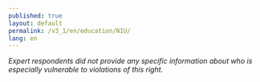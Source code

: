 ```yaml
---
published: true
layout: default
permalink: /v3_1/en/education/NIU/
lang: en
---
```

_Expert respondents did not provide any specific information about who is especially vulnerable to violations of this right._
